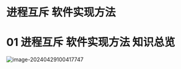 # 进程互斥 软件实现方法



# 01 进程互斥 软件实现方法 知识总览

![image-20240429100417747](https://cvp.oss-cn-shanghai.aliyuncs.com/picgo/202404291004068.png)